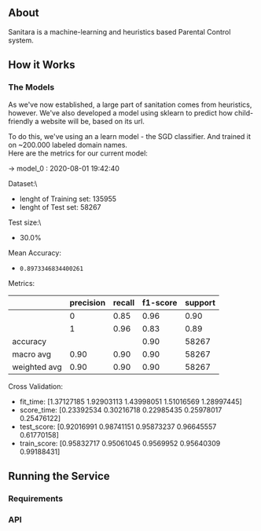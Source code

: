 ## About
Sanitara is a machine-learning and heuristics based Parental Control system.

## How it Works


### The Models
As we've now established, a large part of sanitation comes from heuristics, however.  We've also
developed a model using sklearn to predict how child-friendly a website will be, based on its url.

To do this, we've using an a learn model - the SGD classifier.  And trained it on ~200.000 labeled domain names.\
Here are the metrics for our current model:


-> model_0 : 2020-08-01 19:42:40

Dataset:\
 - lenght of Training set: 135955
 - lenght of Test set: 58267
 
Test size:\
 - 30.0%

Mean Accuracy:
 - `0.8973346834400261`
 
Metrics:

|   |precision|recall|f1-score|support|
|---|---|---|---|---|
|   |0|0.85|0.96|0.90|29133|
|   |1|0.96|0.83|0.89|29134|
|accuracy|||0.90|58267|
|macro avg|0.90|0.90|0.90|58267|
|weighted avg|0.90|0.90|0.90|58267|

Cross Validation:
 - fit_time: [1.37127185 1.92903113 1.43998051 1.51016569 1.28997445]
 - score_time: [0.23392534 0.30216718 0.22985435 0.25978017 0.25476122]
 - test_score: [0.92016991 0.98741151 0.95873237 0.96645557 0.61770158]
 - train_score: [0.95832717 0.95061045 0.9569952  0.95640309 0.99188431]



## Running the Service

### Requirements

### API

